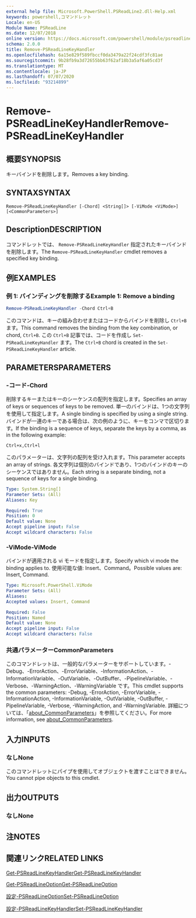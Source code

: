 ```yaml
---
external help file: Microsoft.PowerShell.PSReadLine2.dll-Help.xml
keywords: powershell,コマンドレット
Locale: en-US
Module Name: PSReadLine
ms.date: 12/07/2018
online version: https://docs.microsoft.com/powershell/module/psreadline/remove-psreadlinekeyhandler?view=powershell-6&WT.mc_id=ps-gethelp
schema: 2.0.0
title: Remove-PSReadLineKeyHandler
ms.openlocfilehash: 6a15e829f589fbccf0da3479a22f24cdf3fc81ae
ms.sourcegitcommit: 9b28fb9a3d72655bb63f62af18b3a5af6a05cd3f
ms.translationtype: MT
ms.contentlocale: ja-JP
ms.lasthandoff: 07/07/2020
ms.locfileid: "93214899"
---
```

# <span data-ttu-id="5627d-103">Remove-PSReadLineKeyHandler</span><span class="sxs-lookup"><span data-stu-id="5627d-103">Remove-PSReadLineKeyHandler</span></span>

## <span data-ttu-id="5627d-104">概要</span><span class="sxs-lookup"><span data-stu-id="5627d-104">SYNOPSIS</span></span>
<span data-ttu-id="5627d-105">キーバインドを削除します。</span><span class="sxs-lookup"><span data-stu-id="5627d-105">Removes a key binding.</span></span>

## <span data-ttu-id="5627d-106">SYNTAX</span><span class="sxs-lookup"><span data-stu-id="5627d-106">SYNTAX</span></span>

```
Remove-PSReadLineKeyHandler [-Chord] <String[]> [-ViMode <ViMode>] [<CommonParameters>]
```

## <span data-ttu-id="5627d-107">Description</span><span class="sxs-lookup"><span data-stu-id="5627d-107">DESCRIPTION</span></span>

<span data-ttu-id="5627d-108">コマンドレットでは、 `Remove-PSReadLineKeyHandler` 指定されたキーバインドを削除します。</span><span class="sxs-lookup"><span data-stu-id="5627d-108">The `Remove-PSReadLineKeyHandler` cmdlet removes a specified key binding.</span></span>

## <span data-ttu-id="5627d-109">例</span><span class="sxs-lookup"><span data-stu-id="5627d-109">EXAMPLES</span></span>

### <span data-ttu-id="5627d-110">例 1: バインディングを削除する</span><span class="sxs-lookup"><span data-stu-id="5627d-110">Example 1: Remove a binding</span></span>

```powershell
Remove-PSReadLineKeyHandler -Chord Ctrl+B
```

<span data-ttu-id="5627d-111">このコマンドは、キーの組み合わせまたはコードからバインドを削除し `Ctrl+B` ます。</span><span class="sxs-lookup"><span data-stu-id="5627d-111">This command removes the binding from the key combination, or chord, `Ctrl+B`.</span></span> <span data-ttu-id="5627d-112">この `Ctrl+B` 記事では、コードを作成し `Set-PSReadLineKeyHandler` ます。</span><span class="sxs-lookup"><span data-stu-id="5627d-112">The `Ctrl+B` chord is created in the `Set-PSReadLineKeyHandler` article.</span></span>

## <span data-ttu-id="5627d-113">PARAMETERS</span><span class="sxs-lookup"><span data-stu-id="5627d-113">PARAMETERS</span></span>

### <span data-ttu-id="5627d-114">-コード</span><span class="sxs-lookup"><span data-stu-id="5627d-114">-Chord</span></span>

<span data-ttu-id="5627d-115">削除するキーまたはキーのシーケンスの配列を指定します。</span><span class="sxs-lookup"><span data-stu-id="5627d-115">Specifies an array of keys or sequences of keys to be removed.</span></span> <span data-ttu-id="5627d-116">単一のバインドは、1つの文字列を使用して指定します。</span><span class="sxs-lookup"><span data-stu-id="5627d-116">A single binding is specified by using a single string.</span></span> <span data-ttu-id="5627d-117">バインドが一連のキーである場合は、次の例のように、キーをコンマで区切ります。</span><span class="sxs-lookup"><span data-stu-id="5627d-117">If the binding is a sequence of keys, separate the keys by a comma, as in the following example:</span></span>

`Ctrl+x,Ctrl+l`

<span data-ttu-id="5627d-118">このパラメーターは、文字列の配列を受け入れます。</span><span class="sxs-lookup"><span data-stu-id="5627d-118">This parameter accepts an array of strings.</span></span> <span data-ttu-id="5627d-119">各文字列は個別のバインドであり、1つのバインドのキーのシーケンスではありません。</span><span class="sxs-lookup"><span data-stu-id="5627d-119">Each string is a separate binding, not a sequence of keys for a single binding.</span></span>

```yaml
Type: System.String[]
Parameter Sets: (All)
Aliases: Key

Required: True
Position: 0
Default value: None
Accept pipeline input: False
Accept wildcard characters: False
```

### <span data-ttu-id="5627d-120">-ViMode</span><span class="sxs-lookup"><span data-stu-id="5627d-120">-ViMode</span></span>

<span data-ttu-id="5627d-121">バインドが適用される vi モードを指定します。</span><span class="sxs-lookup"><span data-stu-id="5627d-121">Specify which vi mode the binding applies to.</span></span> <span data-ttu-id="5627d-122">使用可能な値: Insert、Command。</span><span class="sxs-lookup"><span data-stu-id="5627d-122">Possible values are: Insert, Command.</span></span>

```yaml
Type: Microsoft.PowerShell.ViMode
Parameter Sets: (All)
Aliases:
Accepted values: Insert, Command

Required: False
Position: Named
Default value: None
Accept pipeline input: False
Accept wildcard characters: False
```

### <span data-ttu-id="5627d-123">共通パラメーター</span><span class="sxs-lookup"><span data-stu-id="5627d-123">CommonParameters</span></span>

<span data-ttu-id="5627d-124">このコマンドレットは、一般的なパラメーターをサポートしています。-Debug、-ErrorAction、-ErrorVariable、-InformationAction、-InformationVariable、-OutVariable、-OutBuffer、-PipelineVariable、-Verbose、-WarningAction、-WarningVariable です。</span><span class="sxs-lookup"><span data-stu-id="5627d-124">This cmdlet supports the common parameters: -Debug, -ErrorAction, -ErrorVariable, -InformationAction, -InformationVariable, -OutVariable, -OutBuffer, -PipelineVariable, -Verbose, -WarningAction, and -WarningVariable.</span></span> <span data-ttu-id="5627d-125">詳細については、「[about_CommonParameters](http://go.microsoft.com/fwlink/?LinkID=113216)」を参照してください。</span><span class="sxs-lookup"><span data-stu-id="5627d-125">For more information, see [about_CommonParameters](http://go.microsoft.com/fwlink/?LinkID=113216).</span></span>

## <span data-ttu-id="5627d-126">入力</span><span class="sxs-lookup"><span data-stu-id="5627d-126">INPUTS</span></span>

### <span data-ttu-id="5627d-127">なし</span><span class="sxs-lookup"><span data-stu-id="5627d-127">None</span></span>

<span data-ttu-id="5627d-128">このコマンドレットにパイプを使用してオブジェクトを渡すことはできません。</span><span class="sxs-lookup"><span data-stu-id="5627d-128">You cannot pipe objects to this cmdlet.</span></span>

## <span data-ttu-id="5627d-129">出力</span><span class="sxs-lookup"><span data-stu-id="5627d-129">OUTPUTS</span></span>

### <span data-ttu-id="5627d-130">なし</span><span class="sxs-lookup"><span data-stu-id="5627d-130">None</span></span>

## <span data-ttu-id="5627d-131">注</span><span class="sxs-lookup"><span data-stu-id="5627d-131">NOTES</span></span>

## <span data-ttu-id="5627d-132">関連リンク</span><span class="sxs-lookup"><span data-stu-id="5627d-132">RELATED LINKS</span></span>

[<span data-ttu-id="5627d-133">Get-PSReadLineKeyHandler</span><span class="sxs-lookup"><span data-stu-id="5627d-133">Get-PSReadLineKeyHandler</span></span>](Get-PSReadLineKeyHandler.md)

[<span data-ttu-id="5627d-134">Get-PSReadLineOption</span><span class="sxs-lookup"><span data-stu-id="5627d-134">Get-PSReadLineOption</span></span>](Get-PSReadLineOption.md)

[<span data-ttu-id="5627d-135">設定-PSReadLineOption</span><span class="sxs-lookup"><span data-stu-id="5627d-135">Set-PSReadLineOption</span></span>](Set-PSReadLineOption.md)

[<span data-ttu-id="5627d-136">設定-PSReadLineKeyHandler</span><span class="sxs-lookup"><span data-stu-id="5627d-136">Set-PSReadLineKeyHandler</span></span>](Set-PSReadLineKeyHandler.md)
